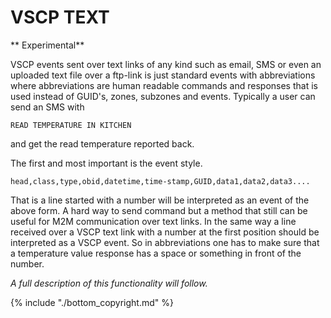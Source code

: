 # VSCP TEXT

** Experimental**

VSCP events sent over text links of any kind such as email, SMS or even an uploaded text file over a ftp-link is just standard events with abbreviations where abbreviations are human readable commands and responses that is used instead of GUID's, zones, subzones and events. Typically a user can send an SMS with 

    READ TEMPERATURE IN KITCHEN 

and get the read temperature reported back.

The first and most important is the event style.

    head,class,type,obid,datetime,time-stamp,GUID,data1,data2,data3....

That is a line started with a number will be interpreted as an event of the above form. A hard way to send command but a method that still can be useful for M2M communication over text links. In the same way a line received over a VSCP text link with a number at the first position should be interpreted as a VSCP event. So in abbreviations one has to make sure that a temperature value response has a space or something in front of the number.

*A full description of this functionality will follow.*



{% include "./bottom_copyright.md" %}
